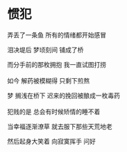 # 惯犯

弄丢了一条鱼 所有的情绪都开始感冒

泪决堤后 梦顷刻间 铺成了桥

而分手前的那枚拥抱 我一直试图打捞
<br>
<br>
如今 解药被模糊得 只剩下煎熬

梦 搁浅在桥下 迟来的挽回被酿成一枚毒药
<br>
<br>
犯贱的是 总会有时候矫情的睡不着

当幸福逐渐潦草 就去服下那些天荒地老

然后起身大笑着 向寂寞挥手 问好
